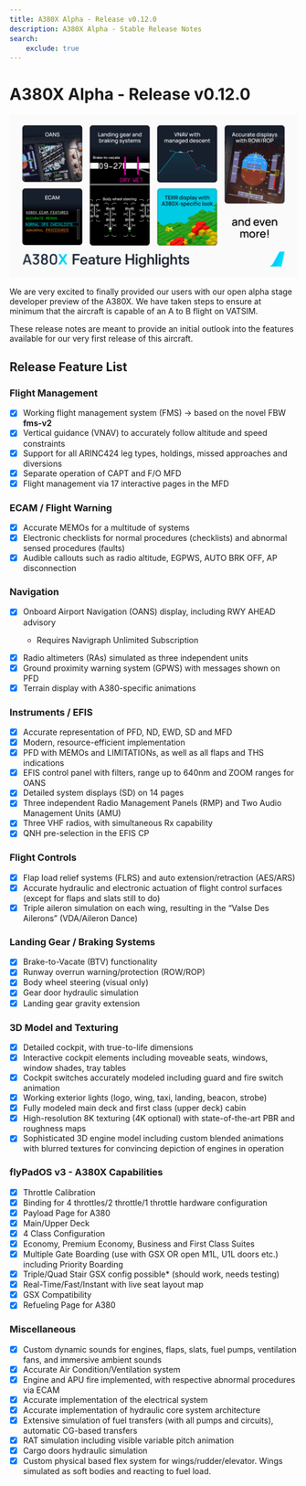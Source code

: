 ```yaml
---
title: A380X Alpha - Release v0.12.0
description: A380X Alpha - Stable Release Notes
search:
    exclude: true
---
```


[//]: # (<link rel="stylesheet" href="../../stylesheets/toc-tables.css">)

# A380X Alpha - Release v0.12.0

![a380x-release-card-v1.png](../assets/a380x-release-card-v1.png)

We are very excited to finally provided our users with our open alpha stage developer preview of the A380X. We have taken steps to ensure at minimum that the aircraft is
capable of an A to B flight on VATSIM.

These release notes are meant to provide an initial outlook into the features available for our very first release of this aircraft.

## Release Feature List

### Flight Management

- [x] Working flight management system (FMS) -> based on the novel FBW **fms-v2**
- [x] Vertical guidance (VNAV) to accurately follow altitude and speed constraints
- [x] Support for all ARINC424 leg types, holdings, missed approaches and diversions
- [x] Separate operation of CAPT and F/O MFD
- [x] Flight management via 17 interactive pages in the MFD

### ECAM / Flight Warning

- [x] Accurate MEMOs for a multitude of systems
- [x] Electronic checklists for normal procedures (checklists) and abnormal sensed procedures (faults)
- [x] Audible callouts such as radio altitude, EGPWS, AUTO BRK OFF, AP disconnection

### Navigation

- [x] Onboard Airport Navigation (OANS) display, including RWY AHEAD advisory
    - <p style="color:amber;">Requires Navigraph Unlimited Subscription</p>
- [x] Radio altimeters (RAs) simulated as three independent units
- [x] Ground proximity warning system (GPWS) with messages shown on PFD
- [x] Terrain display with A380-specific animations

### Instruments / EFIS

- [x] Accurate representation of PFD, ND, EWD, SD and MFD
- [x] Modern, resource-efficient implementation
- [x] PFD with MEMOs and LIMITATIONs, as well as all flaps and THS indications
- [x] EFIS control panel with filters, range up to 640nm and ZOOM ranges for OANS
- [x] Detailed system displays (SD) on 14 pages
- [x] Three independent Radio Management Panels (RMP) and Two Audio Management Units (AMU)
- [x] Three VHF radios, with simultaneous Rx capability
- [x] QNH pre-selection in the EFIS CP

### Flight Controls

- [x] Flap load relief systems (FLRS) and auto extension/retraction (AES/ARS)
- [x] Accurate hydraulic and electronic actuation of flight control surfaces (except for flaps and slats still to do)
- [x] Triple aileron simulation on each wing, resulting in the “Valse Des Ailerons” (VDA/Aileron Dance)

### Landing Gear / Braking Systems

- [x] Brake-to-Vacate (BTV) functionality
- [x] Runway overrun warning/protection (ROW/ROP)
- [x] Body wheel steering (visual only)
- [x] Gear door hydraulic simulation
- [x] Landing gear gravity extension

### 3D Model and Texturing

- [x] Detailed cockpit, with true-to-life dimensions
- [x] Interactive cockpit elements including moveable seats, windows, window shades, tray tables
- [x] Cockpit switches accurately modeled including guard and fire switch animation
- [x] Working exterior lights (logo, wing, taxi, landing, beacon, strobe)
- [x] Fully modeled main deck and first class (upper deck) cabin
- [x] High-resolution 8K texturing (4K optional) with state-of-the-art PBR and roughness maps
- [x] Sophisticated 3D engine model including custom blended animations with blurred textures for convincing
depiction of engines in operation

### flyPadOS v3 - A380X Capabilities

- [x] Throttle Calibration
- [x] Binding for 4 throttles/2 throttle/1 throttle hardware configuration
- [x] Payload Page for A380
- [x] Main/Upper Deck
- [x] 4 Class Configuration
- [x] Economy, Premium Economy, Business and First Class Suites
- [x] Multiple Gate Boarding (use with GSX OR open M1L, U1L doors etc.) including Priority Boarding
- [x] Triple/Quad Stair GSX config possible* (should work, needs testing)
- [x] Real-Time/Fast/Instant with live seat layout map
- [x] GSX Compatibility
- [x] Refueling Page for A380

### Miscellaneous

- [x] Custom dynamic sounds for engines, flaps, slats, fuel pumps, ventilation fans, and immersive ambient sounds
- [x] Accurate Air Condition/Ventilation system
- [x] Engine and APU fire implemented, with respective abnormal procedures via ECAM
- [x] Accurate implementation of the electrical system
- [x] Accurate implementation of hydraulic core system architecture
- [x] Extensive simulation of fuel transfers (with all pumps and circuits), automatic CG-based transfers
- [x] RAT simulation including visible variable pitch animation
- [x] Cargo doors hydraulic simulation
- [x] Custom physical based flex system for wings/rudder/elevator. Wings simulated as soft bodies and reacting to fuel load.
